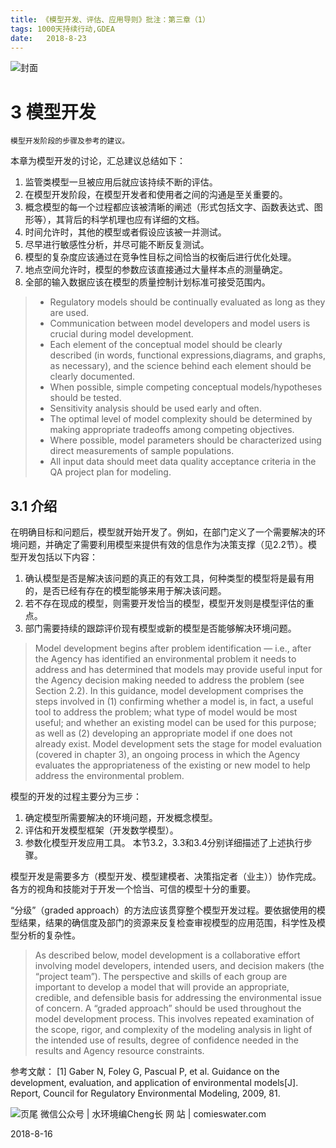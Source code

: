 ```yaml
---
title: 《模型开发、评估、应用导则》批注：第三章（1）
tags: 1000天持续行动,GDEA
date:   2018-8-23
---
```


![封面](http://comieswater-1254012817.cossh.myqcloud.com/comieswater/1534259099598.png)

# 3 模型开发
    模型开发阶段的步骤及参考的建议。
本章为模型开发的讨论，汇总建议总结如下：
1. 监管类模型一旦被应用后就应该持续不断的评估。
2. 在模型开发阶段，在模型开发者和使用者之间的沟通是至关重要的。
3. 概念模型的每一个过程都应该被清晰的阐述（形式包括文字、函数表达式、图形等），其背后的科学机理也应有详细的文档。
4. 时间允许时，其他的模型或者假设应该被一并测试。
5. 尽早进行敏感性分析，并尽可能不断反复测试。
6. 模型的复杂度应该通过在竞争性目标之间恰当的权衡后进行优化处理。
7. 地点空间允许时，模型的参数应该直接通过大量样本点的测量确定。
8. 全部的输入数据应该在模型的质量控制计划标准可接受范围内。

> - Regulatory models should be continually evaluated as long as they are used.
> - Communication between model developers and model users is crucial during model development. 
> - Each element of the conceptual model should be clearly described (in words, functional expressions,diagrams, and graphs, as necessary), and the science behind each element should be clearly documented.
> - When possible, simple competing conceptual models/hypotheses should be tested.
> - Sensitivity analysis should be used early and often.
> - The optimal level of model complexity should be determined by making appropriate tradeoffs among competing objectives.
> - Where possible, model parameters should be characterized using direct measurements of sample populations.
> - All input data should meet data quality acceptance criteria in the QA project plan for modeling.

## 3.1 介绍
在明确目标和问题后，模型就开始开发了。例如，在部门定义了一个需要解决的环境问题，并确定了需要利用模型来提供有效的信息作为决策支撑（见2.2节）。模型开发包括以下内容：
1. 确认模型是否是解决该问题的真正的有效工具，何种类型的模型将是最有用的，是否已经有存在的模型能够来用于解决该问题。
2. 若不存在现成的模型，则需要开发恰当的模型，模型开发则是模型评估的重点。
3. 部门需要持续的跟踪评价现有模型或新的模型是否能够解决环境问题。

 >Model development begins after problem identification — i.e., after the Agency has identified an environmental problem it needs to address and has determined that models may provide useful input for the Agency decision making needed to address the problem (see Section 2.2). In this guidance, model development comprises the steps involved in (1) confirming whether a model is, in fact, a useful tool to address the problem; what type of model would be most useful; and whether an existing model can be used for this purpose; as well as (2) developing an appropriate model if one does not already exist. Model development sets the stage for model evaluation (covered in chapter 3), an ongoing process in which the Agency evaluates the appropriateness of the existing or new model to help address the environmental problem.

模型的开发的过程主要分为三步：
1. 确定模型所需要解决的环境问题，开发概念模型。
2. 评估和开发模型框架（开发数学模型）。
3. 参数化模型开发应用工具。
本节3.2，3.3和3.4分别详细描述了上述执行步骤。

模型开发是需要多方（模型开发、模型建模者、决策指定者（业主））协作完成。各方的视角和技能对于开发一个恰当、可信的模型十分的重要。

“分级”（graded approach）的方法应该贯穿整个模型开发过程。要依据使用的模型结果，结果的确信度及部门的资源来反复检查审视模型的应用范围，科学性及模型分析的复杂性。

>As described below, model development is a collaborative effort involving model developers, intended users, and decision makers (the “project team”). The perspective and skills of each group are important to develop a model that will provide an appropriate, credible, and defensible basis for addressing the environmental issue of concern.
A “graded approach” should be used throughout the model development process. This involves repeated examination of the scope, rigor, and complexity of the modeling analysis in light of the intended use of results, degree of confidence needed in the results and Agency resource constraints.

参考文献：
[1] Gaber N, Foley G, Pascual P, et al. Guidance on the development, evaluation, and application of environmental models[J]. Report, Council for Regulatory Environmental Modeling, 2009, 81.


![页尾](http://comieswater-1254012817.cossh.myqcloud.com/页尾识别new-2017-09-22.png)
微信公众号 | 水环境编Cheng长
网          站 | comieswater.com




 2018-8-16

